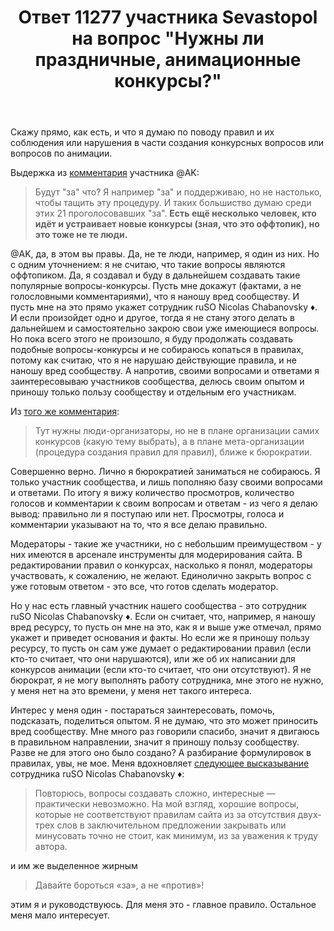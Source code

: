 ﻿---
title: "Ответ 11277 участника Sevastopol на вопрос \"Нужны ли праздничные, анимационные конкурсы?\""
se.owner.user_id: 377637
se.owner.display_name: "Sevastopol&#39;"
se.owner.link: "https://ru.meta.stackoverflow.com/users/377637/sevastopol"
se.answer_id: 11277
se.question_id: 11271
se.post_type: answer
se.is_accepted: False
---
<p>Скажу прямо, как есть, и что я думаю по поводу правил и их соблюдения или нарушения в части создания конкурсных вопросов или вопросов по анимации.</p>
<p>Выдержка из <a href="https://ru.meta.stackoverflow.com/questions/11271/%D0%9D%D1%83%D0%B6%D0%BD%D1%8B-%D0%BB%D0%B8-%D0%BF%D1%81%D0%B5%D0%B2%D0%B4%D0%BE-%D0%BA%D0%BE%D0%BD%D0%BA%D1%83%D1%80%D1%81%D1%8B#comment48131_11271">комментария</a> участника @AK:</p>
<blockquote>
<p>Будут &quot;за&quot; что? Я например &quot;за&quot; и поддерживаю, но не настолько, чтобы
тащить эту процедуру. И таких большиство думаю среди этих 21
проголосовавших &quot;за&quot;. <strong>Есть ещё несколько человек, кто идёт и
устраивает новые конкурсы (зная, что это оффтопик), но это тоже не те
люди.</strong></p>
</blockquote>
<p>@AK, да, в этом вы правы. Да, не те люди, например, я один из них. Но с одним уточнением: я не считаю, что такие вопросы являются оффтопиком. Да, я создавал и буду в дальнейшем создавать такие популярные вопросы-конкурсы. Пусть мне докажут (фактами, а не голословными комментариями), что я наношу вред сообществу. И пусть мне на это прямо укажет сотрудник ruSO Nicolas Chabanovsky ♦. И если произойдет одно и другое, тогда я не стану этого делать в дальнейшем и самостоятельно закрою свои уже имеющиеся вопросы. Но пока всего этого не произошло, я буду продолжать создавать подобные вопросы-конкурсы и не собираюсь копаться в правилах, потому как считаю, что я не нарушаю действующие правила, и не наношу вред сообществу. А напротив, своими вопросами и ответами я заинтересовываю участников сообщества, делюсь своим опытом и приношу только пользу сообществу и отдельным его участникам.</p>
<p>Из <a href="https://ru.meta.stackoverflow.com/questions/11271/%D0%9D%D1%83%D0%B6%D0%BD%D1%8B-%D0%BB%D0%B8-%D0%BF%D1%81%D0%B5%D0%B2%D0%B4%D0%BE-%D0%BA%D0%BE%D0%BD%D0%BA%D1%83%D1%80%D1%81%D1%8B#comment48131_11271">того же комментария</a>:</p>
<blockquote>
<p>Тут нужны люди-организаторы, но не в плане организации самих конкурсов
(какую тему выбрать), а в плане мета-организации (процедура создания
правил для правил), ближе к бюрократии.</p>
</blockquote>
<p>Совершенно верно. Лично я бюрократией заниматься не собираюсь. Я только участник сообщества, и лишь пополняю базу своими вопросами и ответами. По итогу я вижу количество просмотров, количество голосов и комментарии к своим вопросам и ответам - из чего я делаю вывод: правильно ли я поступаю или нет. Просмотры, голоса и комментарии указывают на то, что я все делаю правильно.</p>
<p>Модераторы - такие же участники, но с небольшим преимуществом - у них имеются в арсенале инструменты для модерирования сайта. В редактировании правил о конкурсах, насколько я понял, модераторы участвовать, к сожалению, не желают. Единолично закрыть вопрос с уже готовым ответом - это все, что готов сделать модератор.</p>
<p>Но у нас есть главный участник нашего сообщества - это сотрудник ruSO Nicolas Chabanovsky ♦. Если он считает, что, например, я наношу вред ресурсу, то пусть он мне на это, как я и выше уже отмечал, прямо укажет и приведет основания и факты. Но если же я приношу пользу ресурсу, то пусть он сам уже думает о редактировании правил (если кто-то считает, что они нарушаются), или же об их написании для конкурсов анимации (если кто-то считает, что они отсутствуют). Я не бюрократ, я не могу выполнять работу сотрудника, мне этого не нужно, у меня нет на это времени, у меня нет такого интереса.</p>
<p>Интерес у меня один - постараться заинтересовать, помочь, подсказать, поделиться опытом. Я не думаю, что это может приносить вред сообществу. Мне много раз говорили спасибо, значит я двигаюсь в правильном направлении, значит я приношу пользу сообществу. Разве не для этого оно было создано? А разбирание формулировок в правилах, увы, не мое. Меня вдохновляет <a href="https://ru.meta.stackoverflow.com/a/10374/377637">следующее высказывание</a> сотрудника ruSO Nicolas Chabanovsky ♦:</p>
<blockquote>
<p>Повторюсь, вопросы создавать сложно, интересные — практически
невозможно. На мой взгляд, хорошие вопросы, которые не соответствуют
правилам сайта из за отсутствия двух-трех слов в заключительном
предложении закрывать или минусовать точно не стоит, как минимум, из
за уважения к труду автора.</p>
</blockquote>
<p>и им же выделенное жирным</p>
<blockquote>
<p>Давайте бороться «за», а не «против»!</p>
</blockquote>
<p>этим я и руководствуюсь. Для меня это - главное правило. Остальное меня мало интересует.</p>
